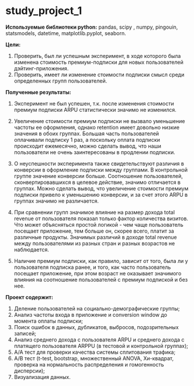 # study_project_1 

**Используемые библиотеки python:** pandas, scipy , numpy, pingouin, statsmodels, datetime, matplotlib.pyplot, seaborn.  

**Цели:** 
1. Проверить, был ли успешным эксперимент, в ходе которого была изменена стоимость премиум-подписки для новых пользователей дэйтинг-приложения.
2. Проверить, имеет ли изменение стоимости подписки смысл среди определенных групп пользователей.

**Полученные результаты:**
1. Эксперимент не был успешен, т.к. после изменения стоимости премиум подписки ARPU статистически значимо не изменился.

2. Увеличение стоимости премиум подписки не вызвало уменьшение частоты ее оформления, однако retention имеет довольно низкие значения в обоих группах.
Большая часть пользователей оплачивали подписку 1 раз, а поскольку оплата подписки происходит ежемесячно, можно сделать вывод, что наши пользователи не очень заинтересованы в продлении подписки.

3. О неуспешности эксперимента также свидетельствуют различия в конверсии в оформление подписки между группами. В контрольной группе значение конверсии больше. Соотношение пользователей, сконвертировавшихся в целевое действие, значимо отличается в группах. Можно сделать вывод, что увеличение стоимости премиум подписки привело к уменьшению конверсии, и за счет этого ARPU в группах значимо не различается.

4. При сравнении групп значимое влияние на размер дохода total revenue от пользователя показал только фактор количества визитов. Что может объясняться простой логикой - чем чаще пользователь посещает приложение, тем больше он, скорее всего, платит за различные продукты. Значимых различий в доходе total revenue между пользователями из разных стран и разных возрастов не наблюдается.

5. Наличие премиум подписки, как правило, зависит от того, была ли у пользователя подписка ранее, и того, как часто пользователь посещает приложение, при этом возраст не оказывает значимого влияния на соотношение пользователей с премиум подпиской и без нее.

**Проект содержит:**
1. Деление пользователей на социально-демографические группы;
2. Анализ частоты входа в приложение и conversion window до момента оплаты подписки;
3. Поиск ошибок в данных, дубликатов, выбросов, подозрительных записей;
4. Анализ среднего дохода с пользователя ARPU и среднего дохода с платящего пользователя ARPPU (в тестовой и контрольной группах);
5. А/А тест для проверки качества системы сплитования трафика;
6. А/В тест (t-test, bootstrap, множественный ANOVA, Хи-квадрат, проверка на нормальность распределения и гомогенность дисперсии);
7. Визуализация данных.
